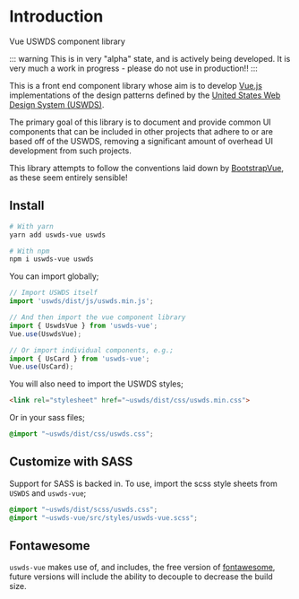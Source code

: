 # Introduction

Vue USWDS component library

::: warning
This is in very "alpha" state, and is actively being developed. It is very much a work in progress - please do not use in production!!
:::

This is a front end component library whose aim is to develop [Vue.js](https://vuejs.org/) implementations of the design patterns defined by the [United States Web Design System (USWDS)](https://designsystem.digital.gov/). 

The primary goal of this library is to document and provide common UI components that can be included in other projects that adhere to or are based off of the USWDS, removing a significant amount of overhead UI development from such projects.

This library attempts to follow the conventions laid down by [BootstrapVue](https://bootstrap-vue.org/), as these seem entirely sensible!

## Install

``` bash
# With yarn
yarn add uswds-vue uswds

# With npm
npm i uswds-vue uswds
```

You can import globally;

``` js
// Import USWDS itself
import 'uswds/dist/js/uswds.min.js';

// And then import the vue component library
import { UswdsVue } from 'uswds-vue';
Vue.use(UswdsVue);

// Or import individual components, e.g.;
import { UsCard } from 'uswds-vue';
Vue.use(UsCard);

```

You will also need to import the USWDS styles;

```html
<link rel="stylesheet" href="~uswds/dist/css/uswds.min.css">
```

Or in your sass files;

```scss
@import "~uswds/dist/css/uswds.css";
```

## Customize with SASS

Support for SASS is backed in. To use, import the scss style sheets from `USWDS` and `uswds-vue`;

```scss
@import "~uswds/dist/scss/uswds.css";
@import "~uswds-vue/src/styles/uswds-vue.scss";
```

## Fontawesome

`uswds-vue` makes use of, and includes, the free version of [fontawesome](https://fontawesome.com/), future versions will include the ability to decouple to decrease the build size.
